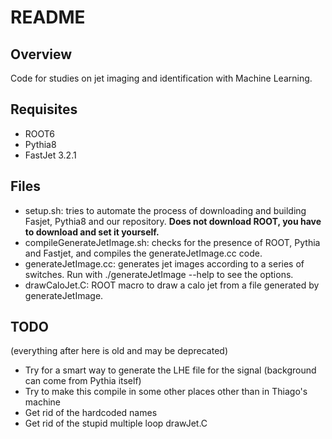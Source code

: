 # README

## Overview

Code for studies on jet imaging and identification with Machine Learning.

## Requisites
   * ROOT6
   * Pythia8
   * FastJet 3.2.1

## Files
   
   * setup.sh: tries to automate the process of downloading and building Fasjet, Pythia8 and our repository. **Does not download ROOT, you have to download and set it yourself.**
   * compileGenerateJetImage.sh: checks for the presence of ROOT, Pythia and Fastjet, and compiles the generateJetImage.cc code.
   * generateJetImage.cc: generates jet images according to a series of switches. Run with ./generateJetImage --help to see the options.
   * drawCaloJet.C: ROOT macro to draw a calo jet from a file generated by generateJetImage.
   
## TODO

(everything after here is old and may be deprecated)

   * Try for a smart way to generate the LHE file for the signal (background can come from Pythia itself)
   * Try to make this compile in some other places other than in Thiago's machine
   * Get rid of the hardcoded names
   * Get rid of the stupid multiple loop drawJet.C
